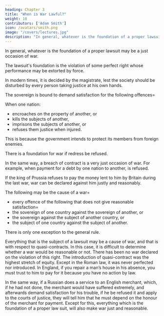 ```yaml
---
heading: Chapter 3
title: "When is War Lawful?"
weight: 10
contributors: ['Adam Smith']
icon: /avatars/smith.png
image: "/covers/lectures.jpg"
description: "In general, whatever is the foundation of a proper lawsuit may be a just occasion of war"
---
```




<!-- First, quando liceat bellare ? -->

In general, whatever is the foundation of a proper lawsuit may be a just occasion of war.

The lawsuit's foundation is the violation of some perfect right whose performance may be extorted by force.
<!-- It is so extorted in a rude society. -->
In modern times, it is decided by the magistrate, lest the society should be disturbed by every person taking justice at his own hands.

The sovereign is bound to demand satisfaction for the following offences= 

When one nation:
- encroaches on the property of another, or
- kills the subjects of another,
- imprisons the subjects of another, or
- refuses them justice when injured.

This is because the government intends to protect its members from foreign enemies.

There is a foundation for war if redress be refused.

In the same way, a breach of contract is a very just occasion of war. For example, when payment for a debt by one nation to another, is refused.

If the king of Prussia refuses to pay the money lent to him by Britain during the last war, war can be declared against him justly and reasonably.

The following may be the cause of a war= 
- every offence of the following that does not give reasonable satisfaction= 
- the sovereign of one country against the sovereign of another, or
- the sovereign against the subject of another country, or
- the subject of one country against the subject of another.

There is only one exception to the general rule.

Everything that is the subject of a lawsuit may be a cause of war, and that is with respect to quasi-contracts.
In this case, it is difficult to determine whether a war would be reasonable or not.
There has been no war declared on the violation of this right.
The introduction of quasi-contract was the highest stretch of equity.
Except in the Roman law, it was never perfected nor introduced.
In England, if you repair a man’s house in his absence, you must trust to him to pay for it because you have no action by law.

In the same way, if a Russian does a service to an English merchant, which, if he had not done, the merchant would have suffered extremely, and afterwards demand satisfaction for his trouble, if he be refused it and apply to the courts of justice, they will tell him that he must depend on the honour of the merchant for payment.
Except for this, everything which is the foundation of a proper law suit, will also make war just and reasonable.

